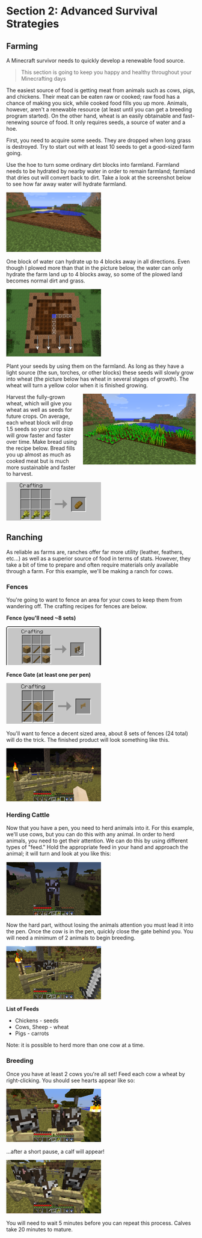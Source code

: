 # Section 2: Advanced Survival Strategies

## Farming

A Minecraft survivor needs to quickly develop a renewable food source.

> This section is going to keep you happy and healthy throughout your Minecrafting days

The easiest source of food is getting meat from animals such as cows, pigs, and chickens. Their meat can be eaten raw or cooked; raw food has a chance of making you sick, while cooked food fills you up more. Animals, however, aren't a renewable resource (at least until you can get a breeding program started). On the other hand, wheat is an easily obtainable and fast-renewing source of food. It only requires seeds, a source of water and a hoe.

First, you need to acquire some seeds. They are dropped when long grass is destroyed. Try to start out with at least 10 seeds to get a good-sized farm going.

Use the hoe to turn some ordinary dirt blocks into farmland. Farmland needs to be hydrated by nearby water in order to remain farmland; farmland that dries out will convert back to dirt. Take a look at the screenshot below to see how far away water will hydrate farmland.

<img src="images/section_2/farming_plot.png" style="width:50%">

One block of water can hydrate up to 4 blocks away in all directions. Even though I plowed more than that in the picture below, the water can only hydrate the farm land up to 4 blocks away, so some of the plowed land becomes normal dirt and grass.

<img src="images/section_2/farmsquare.png" style="width:50%">

Plant your seeds by using them on the farmland. As long as they have a light source (the sun, torches, or other blocks) these seeds will slowly grow into wheat (the picture below has wheat in several stages of growth). The wheat will turn a yellow color when it is finished growing.

<img src="images/section_2/farming_growing.png" style="width:300px; float: right; margin-left: 10px;"> Harvest the fully-grown wheat, which will give you wheat as well as seeds for future crops. On average, each wheat block will drop 1.5 seeds so your crop size will grow faster and faster over time. Make bread using the recipe below. Bread fills you up almost as much as cooked meat but is much more sustainable and faster to harvest.

<img src="images/section_2/farming_bread_recipe.png" style="width:50%">

## Ranching

As reliable as farms are, ranches offer far more utility (leather, feathers, etc...) as well as a superior source of food in terms of stats.  However, they take a bit of time to prepare and often require materials only available through a farm.  For this example, we'll be making a ranch for cows.

### Fences  

You're going to want to fence an area for your cows to keep them from wandering off.  The crafting recipes for fences are below.  

**Fence (you'll need ~8 sets)**  

<img src="images/section_2/fence.png" style="width:50%">

**Fence Gate (at least one per pen)**  

<img src="images/section_2/fence_gate.png" style="width:50%">  

You'll want to fence a decent sized area, about 8 sets of fences (24 total) will do the trick. The finished product will look something like this.  

<img src="images/section_2/fenced_area.png" style="width:50%">

### Herding Cattle  

Now that you have a pen, you need to herd animals into it.  For this example, we'll use cows, but you can do this with any animal.  In order to herd animals, you need to get their attention.  We can do this by using different types of "feed." Hold the appropriate feed in your hand and approach the animal; it will turn and look at you like this:  

<img src="images/section_2/cow_attention.png" style="width:50%">

Now the hard part, without losing the animals attention you must lead it into the pen.  Once the cow is in the pen, quickly close the gate behind you.  You will need a minimum of 2 animals to begin breeding.  

<img src="images/section_2/cows_in_pen.png" style="width:50%">

**List of Feeds**

* Chickens - seeds
* Cows, Sheep - wheat
* Pigs - carrots

Note: it is possible to herd more than one cow at a time.

### Breeding  

Once you have at least 2 cows you're all set!  Feed each cow a wheat by right-clicking.  You should see hearts appear like so:  

<img src="images/section_2/breeding.png" style="width:50%">

...after a short pause, a calf will appear!  

<img src="images/section_2/calf.png" style="width:50%">

You will need to wait 5 minutes before you can repeat this process. Calves take 20 minutes to mature.

